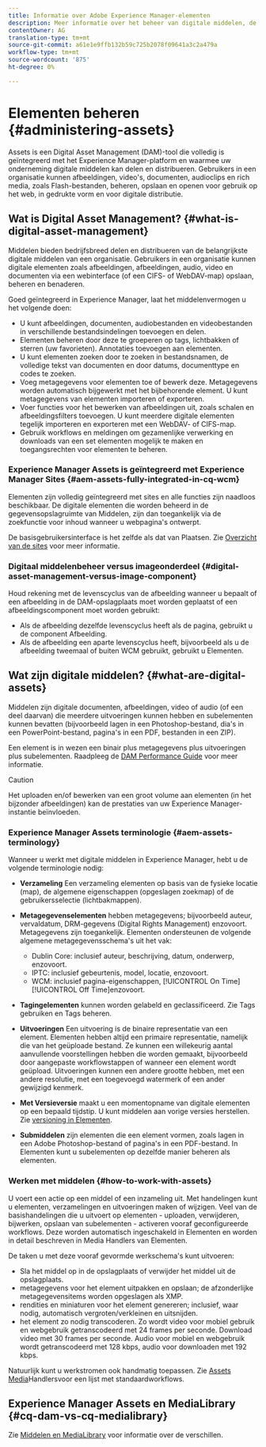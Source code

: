 ```yaml
---
title: Informatie over Adobe Experience Manager-elementen
description: Meer informatie over het beheer van digitale middelen, de gebruiksgevallen ervan en de Experience Manager Asset-aanbieding van Adobe
contentOwner: AG
translation-type: tm+mt
source-git-commit: a61e1e9ffb132b59c725b2078f09641a3c2a479a
workflow-type: tm+mt
source-wordcount: '875'
ht-degree: 0%

---
```



# Elementen beheren {#administering-assets}

Assets is een Digital Asset Management (DAM)-tool die volledig is geïntegreerd met het Experience Manager-platform en waarmee uw onderneming digitale middelen kan delen en distribueren. Gebruikers in een organisatie kunnen afbeeldingen, video&#39;s, documenten, audioclips en rich media, zoals Flash-bestanden, beheren, opslaan en openen voor gebruik op het web, in gedrukte vorm en voor digitale distributie.

## Wat is Digital Asset Management? {#what-is-digital-asset-management}

Middelen bieden bedrijfsbreed delen en distribueren van de belangrijkste digitale middelen van een organisatie. Gebruikers in een organisatie kunnen digitale elementen zoals afbeeldingen, afbeeldingen, audio, video en documenten via een webinterface (of een CIFS- of WebDAV-map) opslaan, beheren en benaderen.

Goed geïntegreerd in Experience Manager, laat het middelenvermogen u het volgende doen:

* U kunt afbeeldingen, documenten, audiobestanden en videobestanden in verschillende bestandsindelingen toevoegen en delen.
* Elementen beheren door deze te groeperen op tags, lichtbakken of sterren (uw favorieten). Annotaties toevoegen aan elementen.
* U kunt elementen zoeken door te zoeken in bestandsnamen, de volledige tekst van documenten en door datums, documenttype en codes te zoeken.
* Voeg metagegevens voor elementen toe of bewerk deze. Metagegevens worden automatisch bijgewerkt met het bijbehorende element. U kunt metagegevens van elementen importeren of exporteren.
* Voer functies voor het bewerken van afbeeldingen uit, zoals schalen en afbeeldingsfilters toevoegen. U kunt meerdere digitale elementen tegelijk importeren en exporteren met een WebDAV- of CIFS-map.
* Gebruik workflows en meldingen om gezamenlijke verwerking en downloads van een set elementen mogelijk te maken en toegangsrechten voor elementen te beheren.

### Experience Manager Assets is geïntegreerd met Experience Manager Sites {#aem-assets-fully-integrated-in-cq-wcm}

Elementen zijn volledig geïntegreerd met sites en alle functies zijn naadloos beschikbaar. De digitale elementen die worden beheerd in de gegevensopslagruimte van Middelen, zijn dan toegankelijk via de zoekfunctie voor inhoud wanneer u webpagina&#39;s ontwerpt.

De basisgebruikersinterface is het zelfde als dat van Plaatsen. Zie [Overzicht van de sites](/help/sites-authoring/page-authoring.md) voor meer informatie.

### Digitaal middelenbeheer versus imageonderdeel {#digital-asset-management-versus-image-component}

Houd rekening met de levenscyclus van de afbeelding wanneer u bepaalt of een afbeelding in de DAM-opslagplaats moet worden geplaatst of een afbeeldingscomponent moet worden gebruikt:

* Als de afbeelding dezelfde levenscyclus heeft als de pagina, gebruikt u de component Afbeelding.
* Als de afbeelding een aparte levenscyclus heeft, bijvoorbeeld als u de afbeelding tweemaal of buiten WCM gebruikt, gebruikt u Elementen.

## Wat zijn digitale middelen? {#what-are-digital-assets}

Middelen zijn digitale documenten, afbeeldingen, video of audio (of een deel daarvan) die meerdere uitvoeringen kunnen hebben en subelementen kunnen bevatten (bijvoorbeeld lagen in een Photoshop-bestand, dia&#39;s in een PowerPoint-bestand, pagina&#39;s in een PDF, bestanden in een ZIP).

Een element is in wezen een binair plus metagegevens plus uitvoeringen plus subelementen. Raadpleeg de [DAM Performance Guide](/help/sites-deploying/assets-performance-sizing.md) voor meer informatie.

>[!CAUTION]
>
>Het uploaden en/of bewerken van een groot volume aan elementen (in het bijzonder afbeeldingen) kan de prestaties van uw Experience Manager-instantie beïnvloeden.

### Experience Manager Assets terminologie {#aem-assets-terminology}

Wanneer u werkt met digitale middelen in Experience Manager, hebt u de volgende terminologie nodig:

* **Verzameling** Een verzameling elementen op basis van de fysieke locatie (map), de algemene eigenschappen (opgeslagen zoekmap) of de gebruikersselectie (lichtbakmappen).

* **Metagegevenselementen** hebben metagegevens; bijvoorbeeld auteur, vervaldatum, DRM-gegevens (Digital Rights Management) enzovoort. Metagegevens zijn toegankelijk. Elementen ondersteunen de volgende algemene metagegevensschema&#39;s uit het vak:

   * Dublin Core: inclusief auteur, beschrijving, datum, onderwerp, enzovoort.
   * IPTC: inclusief gebeurtenis, model, locatie, enzovoort.
   * WCM: inclusief pagina-eigenschappen, [!UICONTROL On Time] [!UICONTROL Off Time]enzovoort.

* **Tagingelementen** kunnen worden gelabeld en geclassificeerd. Zie Tags gebruiken en Tags beheren.

* **Uitvoeringen** Een uitvoering is de binaire representatie van een element. Elementen hebben altijd een primaire representatie, namelijk die van het geüploade bestand. Ze kunnen een willekeurig aantal aanvullende voorstellingen hebben die worden gemaakt, bijvoorbeeld door aangepaste workflowstappen of wanneer een element wordt geüpload. Uitvoeringen kunnen een andere grootte hebben, met een andere resolutie, met een toegevoegd watermerk of een ander gewijzigd kenmerk.

* **Met Versieversie** maakt u een momentopname van digitale elementen op een bepaald tijdstip. U kunt middelen aan vorige versies herstellen. Zie [versioning in Elementen](managing-assets-touch-ui.md#asset-versioning).

* **Submiddelen** zijn elementen die een element vormen, zoals lagen in een Adobe Photoshop-bestand of pagina&#39;s in een PDF-bestand. In Elementen kunt u subelementen op dezelfde manier beheren als elementen.

### Werken met middelen {#how-to-work-with-assets}

U voert een actie op een middel of een inzameling uit. Met handelingen kunt u elementen, verzamelingen en uitvoeringen maken of wijzigen. Veel van de basishandelingen die u uitvoert op elementen - uploaden, verwijderen, bijwerken, opslaan van subelementen - activeren vooraf geconfigureerde workflows. Deze worden automatisch ingeschakeld in Elementen en worden in detail beschreven in Media Handlers van Elementen.

De taken u met deze vooraf gevormde werkschema&#39;s kunt uitvoeren:

* Sla het middel op in de opslagplaats of verwijder het middel uit de opslagplaats.
* metagegevens voor het element uitpakken en opslaan; de afzonderlijke metagegevensitems worden opgeslagen als XMP.
* rendities en miniaturen voor het element genereren; inclusief, waar nodig, automatisch vergroten/verkleinen en uitsnijden.
* het element zo nodig transcoderen. Zo wordt video voor mobiel gebruik en webgebruik getranscodeerd met 24 frames per seconde. Download video met 30 frames per seconde. Audio voor mobiel en webgebruik wordt getranscodeerd met 128 kbps, audio voor downloaden met 192 kbps.

Natuurlijk kunt u werkstromen ook handmatig toepassen. Zie [Assets Media](/help/assets/media-handlers.md)Handlersvoor een lijst met standaardworkflows.

## Experience Manager Assets en MediaLibrary {#cq-dam-vs-cq-medialibrary}

Zie [Middelen en MediaLibrary](/help/assets/medialibrary.md) voor informatie over de verschillen.
